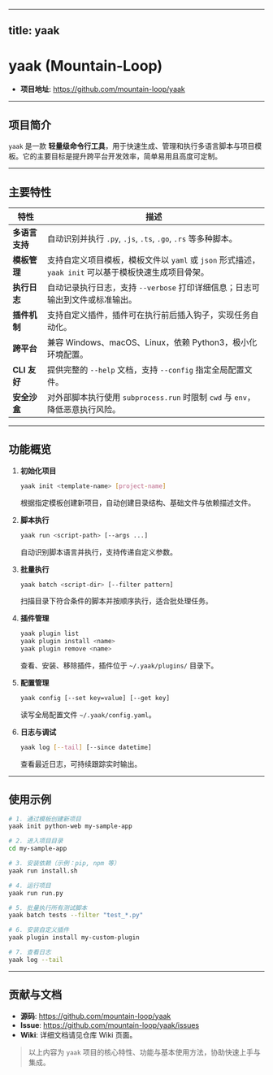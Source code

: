 
---
title: yaak
---


# yaak (Mountain‑Loop)

- **项目地址**: <https://github.com/mountain-loop/yaak>

---

## 项目简介
`yaak` 是一款 **轻量级命令行工具**，用于快速生成、管理和执行多语言脚本与项目模板。它的主要目标是提升跨平台开发效率，简单易用且高度可定制。

---

## 主要特性  

| 特性 | 描述 |
|------|------|
| **多语言支持** | 自动识别并执行 `.py`, `.js`, `.ts`, `.go`, `.rs` 等多种脚本。 |
| **模板管理** | 支持自定义项目模板，模板文件以 `yaml` 或 `json` 形式描述，`yaak init` 可以基于模板快速生成项目骨架。 |
| **执行日志** | 自动记录执行日志，支持 `--verbose` 打印详细信息；日志可输出到文件或标准输出。 |
| **插件机制** | 支持自定义插件，插件可在执行前后插入钩子，实现任务自动化。 |
| **跨平台** | 兼容 Windows、macOS、Linux，依赖 Python3，极小化环境配置。 |
| **CLI 友好** | 提供完整的 `--help` 文档，支持 `--config` 指定全局配置文件。 |
| **安全沙盒** | 对外部脚本执行使用 `subprocess.run` 时限制 `cwd` 与 `env`，降低恶意执行风险。 |

---

## 功能概览  

1. **初始化项目**  
   ```bash
   yaak init <template-name> [project-name]
   ```
   根据指定模板创建新项目，自动创建目录结构、基础文件与依赖描述文件。

2. **脚本执行**  
   ```bash
   yaak run <script-path> [--args ...]
   ```
   自动识别脚本语言并执行，支持传递自定义参数。

3. **批量执行**  
   ```bash
   yaak batch <script-dir> [--filter pattern]
   ```
   扫描目录下符合条件的脚本并按顺序执行，适合批处理任务。

4. **插件管理**  
   ```bash
   yaak plugin list
   yaak plugin install <name>
   yaak plugin remove <name>
   ```
   查看、安装、移除插件，插件位于 `~/.yaak/plugins/` 目录下。

5. **配置管理**  
   ```bash
   yaak config [--set key=value] [--get key]
   ```
   读写全局配置文件 `~/.yaak/config.yaml`。

6. **日志与调试**  
   ```bash
   yaak log [--tail] [--since datetime]
   ```
   查看最近日志，可持续跟踪实时输出。

---

## 使用示例  

```bash
# 1. 通过模板创建新项目
yaak init python-web my-sample-app

# 2. 进入项目目录
cd my-sample-app

# 3. 安装依赖（示例：pip, npm 等）
yaak run install.sh

# 4. 运行项目
yaak run run.py

# 5. 批量执行所有测试脚本
yaak batch tests --filter "test_*.py"

# 6. 安装自定义插件
yaak plugin install my-custom-plugin

# 7. 查看日志
yaak log --tail
```

---

## 贡献与文档  
- **源码**: <https://github.com/mountain-loop/yaak>
- **Issue**: <https://github.com/mountain-loop/yaak/issues>
- **Wiki**: 详细文档请见仓库 Wiki 页面。

> 以上内容为 `yaak` 项目的核心特性、功能与基本使用方法，协助快速上手与集成。